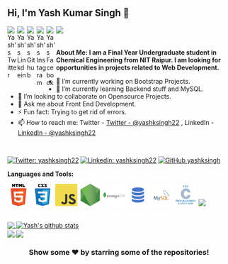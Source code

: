 ## Hi, I'm Yash Kumar Singh 👋
 <img src="https://camo.githubusercontent.com/f5ec43d980c4092aa24af02f8f36719565efe398/68747470733a2f2f6b6f6d617265762e636f6d2f67687076632f3f757365726e616d653d64656570657368676172673039">

<a href="https://twitter.com/yashksingh22">
  <img align="left" alt="Yash's Twitter" width="22px" src="https://cdn.jsdelivr.net/npm/simple-icons@v3/icons/twitter.svg" />
</a>
<a href="https://www.linkedin.com/in/yashksingh22/">
  <img align="left" alt="Yash's Linkdein" width="22px" src="https://cdn.jsdelivr.net/npm/simple-icons@v3/icons/linkedin.svg" />
</a>
<a href="https://github.com/yashksingh">
  <img align="left" alt="Yash's Github" width="22px" src="https://cdn.jsdelivr.net/npm/simple-icons@v3/icons/github.svg" />
</a>
<a href="https://www.instagram.com/_yks.im/">
  <img align="left" alt="Yash's Instagram" width="22px" src="https://cdn.jsdelivr.net/npm/simple-icons@v3/icons/instagram.svg" />
</a>
<a href="https://www.facebook.com/profile.php?id=100021930617470">
  <img align="left" alt="Yash's Facebook" width="22px" src="https://cdn.jsdelivr.net/npm/simple-icons@v3/icons/facebook.svg" />
</a>
<br/>
<br/>

**About Me: I am a Final Year Undergraduate student in Chemical Engineering from NIT Raipur. I am  looking for opportunities in projects related to Web Development.**

- 🔭 I’m currently working on Bootstrap Projects. 
- 🌱 I’m currently learning Backend stuff and MySQL.
- 👯 I’m looking to collaborate on Opensource Projects.
- 💬 Ask me about Front End Development.
- ⚡ Fun fact: Trying to get rid of errors.
- 📫 How to reach me: Twitter - [Twitter - @yashksingh22](https://twitter.com/yashksingh22) , LinkedIn - [LinkedIn - @yashksingh22](https://www.linkedin.com/in/yashksingh22/)

<br/>

[![Twitter: yashksingh22](https://img.shields.io/twitter/follow/yashksingh22?style=social)](https://twitter.com/yashksingh22)
[![Linkedin: yashksingh22](https://img.shields.io/badge/-yashksingh22-blue?style=flat-square&logo=Linkedin&logoColor=white&link=https://www.linkedin.com/in/yashksingh22/)](https://www.linkedin.com/in/yashksingh22/)
[![GitHub yashksingh](https://img.shields.io/github/followers/yashksingh?label=follow&style=social)](https://github.com/yashksingh)

**Languages and Tools:**  

<code><img height="50" src="https://raw.githubusercontent.com/github/explore/80688e429a7d4ef2fca1e82350fe8e3517d3494d/topics/html/html.png"></code>
<code><img height="50" src="https://raw.githubusercontent.com/github/explore/80688e429a7d4ef2fca1e82350fe8e3517d3494d/topics/css/css.png"></code>
<code><img height="50" src="https://raw.githubusercontent.com/github/explore/80688e429a7d4ef2fca1e82350fe8e3517d3494d/topics/javascript/javascript.png"></code>
<code><img height="50" src="https://raw.githubusercontent.com/github/explore/80688e429a7d4ef2fca1e82350fe8e3517d3494d/topics/nodejs/nodejs.png"></code>
<code><img height="50" src="https://raw.githubusercontent.com/github/explore/80688e429a7d4ef2fca1e82350fe8e3517d3494d/topics/mongodb/mongodb.png"></code>
<code><img height="50" src="https://raw.githubusercontent.com/github/explore/80688e429a7d4ef2fca1e82350fe8e3517d3494d/topics/sql/sql.png"></code>
<code><img height="50" src="https://raw.githubusercontent.com/github/explore/80688e429a7d4ef2fca1e82350fe8e3517d3494d/topics/mysql/mysql.png"></code>
<code><img height="50" src="https://raw.githubusercontent.com/github/explore/80688e429a7d4ef2fca1e82350fe8e3517d3494d/topics/c/c.png"></code>
<code><img height="50" src="https://avatars2.githubusercontent.com/u/18133?v=4"></code>

<br/>
<a href="https://github.com/yashksingh">
  <img align="center" src="https://github-readme-stats.vercel.app/api/top-langs/?username=yashksingh&theme=dark&hide_langs_below=1" />
</a>

<a href="https://github.com/yashksingh">
 <img align="center" src="https://github-readme-stats.vercel.app/api?username=yashksingh&show_icons=true&theme=dracula&line_height=27" alt="Yash's github stats"/>
</a>
<br/>
<a href="https://github.com/yashksingh/Color-Game">
  <img align="center" src="https://github-readme-stats.vercel.app/api/pin/?username=yashksingh&repo=Color-Game&theme=dark" />

</a>
<a href="https://github.com/yashksingh/FrontEnd_Restaurent_Project">
 <img align="center" src="https://github-readme-stats.vercel.app/api/pin/?username=yashksingh&repo=FrontEnd_Restaurent_Project&theme=dark" />
</a>

<div align="center">

### Show some ❤️ by starring some of the repositories!

</div>
<!--
**yashksingh/yashksingh** is a ✨ _special_ ✨ repository because its `README.md` (this file) appears on your GitHub profile.

Here are some ideas to get you started:

- 🔭 I’m currently working on ...
- 🌱 I’m currently learning ...
- 👯 I’m looking to collaborate on ...
- 🤔 I’m looking for help with ...
- 💬 Ask me about ...
- 📫 How to reach me: ...
- 😄 Pronouns: ...
- ⚡ Fun fact: ...
-->
